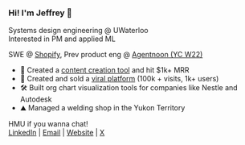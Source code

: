 ### Hi! I'm Jeffrey 👋
Systems design engineering @ UWaterloo <br/>
Interested in PM and applied ML

SWE @ [Shopify](http://shopify.com), Prev product eng @ [Agentnoon (YC W22)](http://agentnoon.com) <br/>

- 🤖 Created a [content creation tool](http://brainrot.mov) and hit $1k+ MRR 
- 🚀 Created and sold a [viral platform](https://www.uwsummit.ca) (100k + visits, 1k+ users)  <br/>
- 🛠️ Built org chart visualization tools for companies like Nestle and Autodesk<br/>
- ⛰️ Managed a welding shop in the Yukon Territory <br/>

HMU if you wanna chat! <br/>
[LinkedIn](https://www.linkedin.com/in/jeffreyllin/) | [Email](j475lin@uwaterloo.ca) | [Website](http://jeffreylin.vercel.app) | [X](https://x.com/jeeffreyLin)
